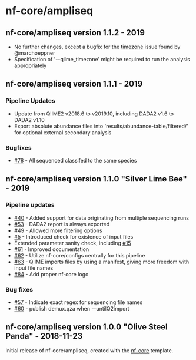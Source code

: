 # nf-core/ampliseq

## nf-core/ampliseq version 1.1.2 - 2019

* No further changes, except a bugfix for the [timezone](https://github.com/nf-core/ampliseq/issues/114) issue found by @marchoeppner
* Specification of '--qiime_timezone' might be required to run the analysis appropriately

## nf-core/ampliseq version 1.1.1 - 2019

### Pipeline Updates

* Update from QIIME2 v2018.6 to v2019.10, including DADA2 v1.6 to DADA2 v1.10
* Export absolute abundance files into 'results/abundance-table/filtered/' for optional external secondary analysis

### Bugfixes

* [#78](https://github.com/nf-core/ampliseq/issues/78) - All sequenced classifed to the same species

## nf-core/ampliseq version 1.1.0 "Silver Lime Bee" - 2019

### Pipeline updates

* [#40](https://github.com/nf-core/ampliseq/issues/40) - Added support for data originating from multiple sequencing runs
* [#53](https://github.com/nf-core/ampliseq/issues/53) - DADA2 report is always exported
* [#49](https://github.com/nf-core/ampliseq/issues/49) - Allowed more filtering options
* [#5](https://github.com/nf-core/ampliseq/issues/5) - Introduced check for existence of input files
* Extended parameter sanity check, including [#15](https://github.com/nf-core/ampliseq/issues/15)
* [#61](https://github.com/nf-core/ampliseq/issues/61) - Improved documentation
* [#62](https://github.com/nf-core/ampliseq/pull/62) - Utilize nf-core/configs centrally for this pipeline
* [#63](https://github.com/nf-core/ampliseq/issues/63) - QIIME imports files by using a manifest, giving more freedom with input file names
* [#84](https://github.com/nf-core/ampliseq/issues/84) - Add proper nf-core logo

### Bug fixes

* [#57](https://github.com/nf-core/ampliseq/issues/57) - Indicate exact regex for sequencing file names
* [#60](https://github.com/nf-core/ampliseq/issues/60) - publish demux.qza when --untilQ2import

## nf-core/ampliseq version 1.0.0 "Olive Steel Panda" - 2018-11-23

Initial release of nf-core/ampliseq, created with the [nf-core](http://nf-co.re/) template.
